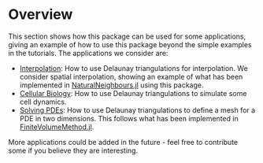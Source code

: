 # Overview 

This section shows how this package can be used for some applications, giving an example of how to use this package beyond the simple examples in the tutorials. The applications we consider are:

- [Interpolation](interpolation.md): How to use Delaunay triangulations for interpolation. We consider spatial interpolation, showing an example of what has been implemented in [NaturalNeighbours.jl](https://github.com/DanielVandH/NaturalNeighbours.jl) using this package.
- [Cellular Biology](cell_simulations.md): How to use Delaunay triangulations to simulate some cell dynamics.
- [Solving PDEs](pde_discretisation.md): How to use Delaunay triangulations to define a mesh for a PDE in two dimensions. This follows what has been implemented in [FiniteVolumeMethod.jl](https://github.com/SciML/FiniteVolumeMethod.jl).

More applications could be added in the future - feel free to contribute some if you believe they are interesting.